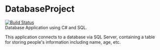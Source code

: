 # DatabaseProject
[![Build Status](https://dev.azure.com/Saeyon/Database%20Project/_apis/build/status/SaeyonSivakumaran.DatabaseProject?branchName=master)](https://dev.azure.com/Saeyon/Database%20Project/_build/latest?definitionId=1&branchName=master) <br/>
Database Application using C# and SQL.

This application connects to a database via SQL Server, containing a table for storing people's information including name, age, etc.
